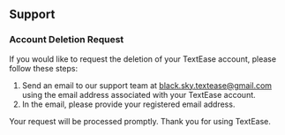 Support 
----------------

### Account Deletion Request
If you would like to request the deletion of your TextEase account, please follow these steps:

1. Send an email to our support team at black.sky.textease@gmail.com using the email address associated with your TextEase account.
2. In the email, please provide your registered email address.

Your request will be processed promptly. Thank you for using TextEase.
